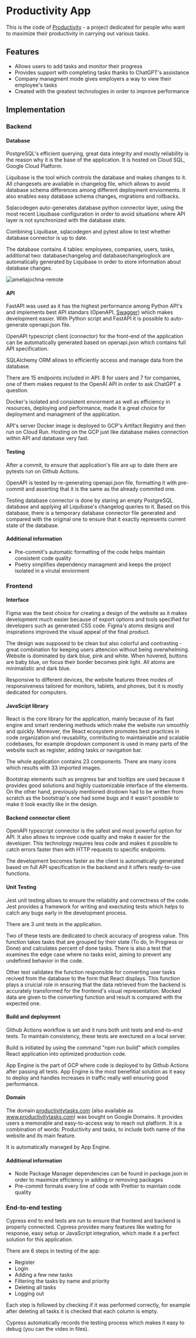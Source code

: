 # Productivity App

This is the code of [Productivity](productivitytasks.com) - a project dedicated for
people who want to maximize their productivity in carrying out various tasks.

## Features

- Allows users to add tasks and monitor their progress
- Provides support with completing tasks thanks to ChatGPT's assistance
- Company managment mode gives employers a way to view their employee's tasks
- Created with the greatest technologies in order to improve performance

## Implementation

### Backend

#### Database

PostgreSQL's efficient querying, great data integrity and mostly reliability is the
reason why it is the base of the application. It is hosted on Cloud SQL, Google Cloud
Platform.

Liquibase is the tool which controls the database and makes changes to it. All
changesets are available in changelog file, which allows to avoid database schema
differences among different deployment enviorments. It also enables easy database schema
changes, migrations and rollbacks.

Sqlacodegen auto-generates database python connector layer, using the most recent
Liquibase configuration in order to avoid situations where API layer is not synchronized
with the database state.

Combining Liquibase, sqlacodegen and pytest allow to test whether database connector is
up to date.

The database contains 4 tables: employees, companies, users, tasks, additional two:
databasechangelog and databasechangeloglock are automatically generated by Liquibase in
order to store information about database changes.

![ameliajochna-remote](https://github.com/ameliajochna/productivity-backend/assets/62848107/f701581a-fa5c-4a91-8f6b-df21c94de0e7)

#### API

FastAPI was used as it has the highest performance among Python API's and implements
best API standars (OpenAPI,
[Swagger](https://productivity-pzaiolprqa-uc.a.run.app/docs)) which makes development
easier. With Python script and FastAPI it is possible to auto-generate openapi.json
file.

OpenAPI typescript client (connector) for the front-end of the application can be
automatically generated based on openapi.json which contains full API specification.

SQLAlchemy ORM allows to efficiently access and manage data from the database.

There are 15 endpoints included in API: 8 for users and 7 for companies, one of them
makes request to the OpenAI API in order to ask ChatGPT a question.

Docker's isolated and consistent enviorment as well as efficiency in resources,
deploying and performance, made it a great choice for deployment and managment of the
application.

API's server Docker image is deployed to GCP's Artifact Registry and then run on Cloud
Run. Hosting on the GCP just like database makes connection within API and database very
fast.

#### Testing

After a commit, to ensure that application's file are up to date there are pytests run
on Github Actions.

OpenAPI is tested by re-generating openapi.json file, formatting it with pre-commit and
asserting that it is the same as the already commited one.

Testing database connector is done by staring an empty PostgreSQL database and applying
all Liquibase's changelog queries to it. Based on this database, there is a temporary
database connector file generated and compared with the original one to ensure that it
exactly represents current state of the database.

#### Additional information

- Pre-commit's automatic formatting of the code helps maintain consistent code quality
- Poetry simplifies dependency managment and keeps the project isolated in a virutal
  enviorment

### Frontend

#### Interface

Figma was the best choice for creating a design of the website as it makes development
much easier because of export options and tools specified for developers such as
generated CSS code. Figma's atoms designs and inspirations improved the visual appeal of
the final product.

The design was supposed to be clean but also colorful and contrasting - great
combination for keeping users attencion without being overwhelming. Website is dominated
by dark blue, pink and white. When hovered, buttons are baby blue, on focus their border
becomes pink light. All atoms are minimalistic and dark blue.

Responsive to different devices, the website features three modes of responsiveness
tailored for monitors, tablets, and phones, but it is mostly dedicated for computers.

#### JavaScipt library

React is the core library for the application, mainly because of its fast engine and
smart rendering methods which make the website run smoothly and quickly. Moreover, the
React ecosystem promotes best practices in code organization and reusability,
contributing to maintainable and scalable codebases, for example dropdown component is
used in many parts of the website such as register, adding tasks or navigation bar.

The whole application contains 23 components. There are many icons which results with 33
imported images.

Bootstrap elements such as progress bar and tooltips are used because it provides good
solutions and highly customizable interface of the elements. On the other hand,
previously mentioned drodown had to be written from scratch as the bootstrap's one had
some bugs and it wasn't possible to make it look exactly like in the design.

#### Backend connector client

OpenAPI typescript connector is the safest and most powerful option for API. It also
allows to improve code quality and make it easier for the developer. This technology
requires less code and makes it possible to catch errors faster then with HTTP requests
to specific endpoints.

The development becomes faster as the client is automatically generated based on full
API specification in the backend and it offers ready-to-use functions.

#### Unit Testing

Jest unit testing allows to ensure the reliability and correctness of the code. Jest
provides a framework for writing and exectuting tests which helps to catch any bugs
early in the development process.

There are 3 unit tests in the application.

Two of these tests are dedicated to check accuracy of progress value. This function
takes tasks that are grouped by their state (To do, In Progress or Done) and calculates
percent of done tasks. There is also a test that examines the edge case where no tasks
exist, aiming to prevent any undefined behavior in the code.

Other test validates the function responsible for converting user tasks recived from the
database to the form that React displays. This function plays a cruicial role in
ensuring that the data retrieved from the backend is accurately transformed for the
frontend's visual representation. Mocked data are given to the converting function and
result is compared with the expected one.

#### Build and deployment

Github Actions workflow is set and it runs both unit tests and end-to-end tests. To
maintain consistency, these tests are exectured on a local server.

Build is initiated by using the command "npm run build" which compiles React application
into optimized production code.

App Engine is the part of GCP where code is deployed to by Github Actions after passing
all tests. App Engine is the most benefitial solution as it easy to deploy and handles
increases in traffic really well ensuring good performance.

#### Domain

The domain [productivitytasks.com](productivitytasks.com) (also available as
www.productivitytasks.com) was bought on Google Domains. It provides users a memorable
and easy-to-access way to reach out platform. It is a combination of words: Productivity
and tasks, to include both name of the website and its main feature.

It is automatically managed by App Engine.

#### Additional information

- Node Package Manager dependencies can be found in package.json in order to maximize
  efficiency in adding or removing packages
- Pre-commit formats every line of code with Prettier to maintain code quality

### End-to-end testing

Cypress end to end tests are run to ensure that frontend and backend is properly
connected. Cypress provides many features like waiting for response, easy setup or
JavaScript integration, which made it a perfect solution for this application.

There are 6 steps in testing of the app:

- Register
- Login
- Adding a few new tasks
- Filtering the tasks by name and priority
- Deleting all tasks
- Logging out

Each step is followed by checking if it was performed correctly, for example after
deleting all tasks it is checked that each column is empty.

Cypress automatically records the testing process which makes it easy to debug (you can
the video in files).
